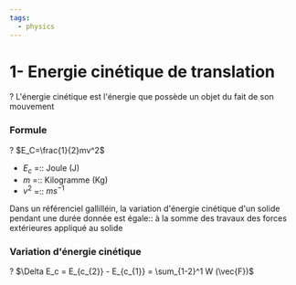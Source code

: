 ```yaml
---
tags:
  - physics
---
```

# 1- Energie cinétique de translation
?
L'énergie cinétique est l'énergie que possède un objet du fait de son mouvement

### Formule
?
$E_C=\frac{1}{2}mv^2$

- $E_c$ =:: Joule (J)
- $m$ =:: Kilogramme (Kg)
- $v^2$ =:: $ms^{-1}$


Dans un référenciel gallilléin, la variation d'énergie cinétique d'un solide pendant une durée donnée est égale:: à la somme des travaux des forces extérieures appliqué au solide

### Variation d'énergie cinétique
?
$\Delta E_c = E_{c_{2}} - E_{c_{1}} = \sum_{1-2}^1 W (\vec{F})$